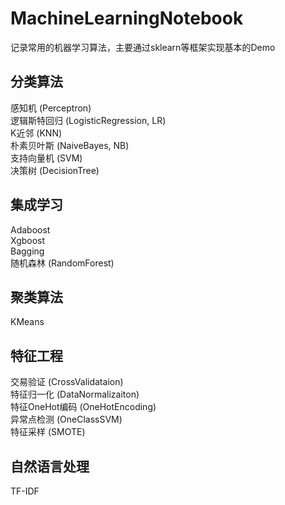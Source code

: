 # MachineLearningNotebook
记录常用的机器学习算法，主要通过sklearn等框架实现基本的Demo

## 分类算法

感知机 (Perceptron) <br />
逻辑斯特回归 (LogisticRegression, LR) <br />
K近邻 (KNN) <br />
朴素贝叶斯 (NaiveBayes, NB) <br />
支持向量机 (SVM) <br />
决策树 (DecisionTree) <br />

## 集成学习

Adaboost  <br />
Xgboost <br />
Bagging <br />
随机森林 (RandomForest) <br />

## 聚类算法

KMeans <br />

## 特征工程

交易验证 (CrossValidataion) <br />
特征归一化 (DataNormalizaiton) <br />
特征OneHot编码 (OneHotEncoding) <br />
异常点检测 (OneClassSVM) <br />
特征采样 (SMOTE) <br />

## 自然语言处理

TF-IDF

